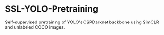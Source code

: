 # SSL-YOLO-Pretraining
Self-supervised pretraining of YOLO's CSPDarknet backbone using SimCLR and unlabeled COCO images.
